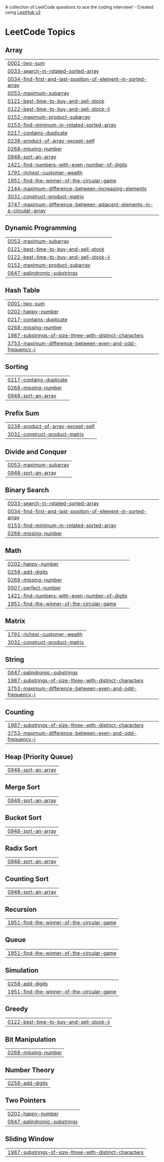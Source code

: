 A collection of LeetCode questions to ace the coding interview! - Created using [LeetHub v2](https://github.com/arunbhardwaj/LeetHub-2.0)
<!---LeetCode Topics Start-->
# LeetCode Topics
## Array
|  |
| ------- |
| [0001-two-sum](https://github.com/YuvrajSingh14581/DSA/tree/master/0001-two-sum) |
| [0033-search-in-rotated-sorted-array](https://github.com/YuvrajSingh14581/DSA/tree/master/0033-search-in-rotated-sorted-array) |
| [0034-find-first-and-last-position-of-element-in-sorted-array](https://github.com/YuvrajSingh14581/DSA/tree/master/0034-find-first-and-last-position-of-element-in-sorted-array) |
| [0053-maximum-subarray](https://github.com/YuvrajSingh14581/DSA/tree/master/0053-maximum-subarray) |
| [0121-best-time-to-buy-and-sell-stock](https://github.com/YuvrajSingh14581/DSA/tree/master/0121-best-time-to-buy-and-sell-stock) |
| [0122-best-time-to-buy-and-sell-stock-ii](https://github.com/YuvrajSingh14581/DSA/tree/master/0122-best-time-to-buy-and-sell-stock-ii) |
| [0152-maximum-product-subarray](https://github.com/YuvrajSingh14581/DSA/tree/master/0152-maximum-product-subarray) |
| [0153-find-minimum-in-rotated-sorted-array](https://github.com/YuvrajSingh14581/DSA/tree/master/0153-find-minimum-in-rotated-sorted-array) |
| [0217-contains-duplicate](https://github.com/YuvrajSingh14581/DSA/tree/master/0217-contains-duplicate) |
| [0238-product-of-array-except-self](https://github.com/YuvrajSingh14581/DSA/tree/master/0238-product-of-array-except-self) |
| [0268-missing-number](https://github.com/YuvrajSingh14581/DSA/tree/master/0268-missing-number) |
| [0948-sort-an-array](https://github.com/YuvrajSingh14581/DSA/tree/master/0948-sort-an-array) |
| [1421-find-numbers-with-even-number-of-digits](https://github.com/YuvrajSingh14581/DSA/tree/master/1421-find-numbers-with-even-number-of-digits) |
| [1791-richest-customer-wealth](https://github.com/YuvrajSingh14581/DSA/tree/master/1791-richest-customer-wealth) |
| [1951-find-the-winner-of-the-circular-game](https://github.com/YuvrajSingh14581/DSA/tree/master/1951-find-the-winner-of-the-circular-game) |
| [2144-maximum-difference-between-increasing-elements](https://github.com/YuvrajSingh14581/DSA/tree/master/2144-maximum-difference-between-increasing-elements) |
| [3031-construct-product-matrix](https://github.com/YuvrajSingh14581/DSA/tree/master/3031-construct-product-matrix) |
| [3747-maximum-difference-between-adjacent-elements-in-a-circular-array](https://github.com/YuvrajSingh14581/DSA/tree/master/3747-maximum-difference-between-adjacent-elements-in-a-circular-array) |
## Dynamic Programming
|  |
| ------- |
| [0053-maximum-subarray](https://github.com/YuvrajSingh14581/DSA/tree/master/0053-maximum-subarray) |
| [0121-best-time-to-buy-and-sell-stock](https://github.com/YuvrajSingh14581/DSA/tree/master/0121-best-time-to-buy-and-sell-stock) |
| [0122-best-time-to-buy-and-sell-stock-ii](https://github.com/YuvrajSingh14581/DSA/tree/master/0122-best-time-to-buy-and-sell-stock-ii) |
| [0152-maximum-product-subarray](https://github.com/YuvrajSingh14581/DSA/tree/master/0152-maximum-product-subarray) |
| [0647-palindromic-substrings](https://github.com/YuvrajSingh14581/DSA/tree/master/0647-palindromic-substrings) |
## Hash Table
|  |
| ------- |
| [0001-two-sum](https://github.com/YuvrajSingh14581/DSA/tree/master/0001-two-sum) |
| [0202-happy-number](https://github.com/YuvrajSingh14581/DSA/tree/master/0202-happy-number) |
| [0217-contains-duplicate](https://github.com/YuvrajSingh14581/DSA/tree/master/0217-contains-duplicate) |
| [0268-missing-number](https://github.com/YuvrajSingh14581/DSA/tree/master/0268-missing-number) |
| [1987-substrings-of-size-three-with-distinct-characters](https://github.com/YuvrajSingh14581/DSA/tree/master/1987-substrings-of-size-three-with-distinct-characters) |
| [3753-maximum-difference-between-even-and-odd-frequency-i](https://github.com/YuvrajSingh14581/DSA/tree/master/3753-maximum-difference-between-even-and-odd-frequency-i) |
## Sorting
|  |
| ------- |
| [0217-contains-duplicate](https://github.com/YuvrajSingh14581/DSA/tree/master/0217-contains-duplicate) |
| [0268-missing-number](https://github.com/YuvrajSingh14581/DSA/tree/master/0268-missing-number) |
| [0948-sort-an-array](https://github.com/YuvrajSingh14581/DSA/tree/master/0948-sort-an-array) |
## Prefix Sum
|  |
| ------- |
| [0238-product-of-array-except-self](https://github.com/YuvrajSingh14581/DSA/tree/master/0238-product-of-array-except-self) |
| [3031-construct-product-matrix](https://github.com/YuvrajSingh14581/DSA/tree/master/3031-construct-product-matrix) |
## Divide and Conquer
|  |
| ------- |
| [0053-maximum-subarray](https://github.com/YuvrajSingh14581/DSA/tree/master/0053-maximum-subarray) |
| [0948-sort-an-array](https://github.com/YuvrajSingh14581/DSA/tree/master/0948-sort-an-array) |
## Binary Search
|  |
| ------- |
| [0033-search-in-rotated-sorted-array](https://github.com/YuvrajSingh14581/DSA/tree/master/0033-search-in-rotated-sorted-array) |
| [0034-find-first-and-last-position-of-element-in-sorted-array](https://github.com/YuvrajSingh14581/DSA/tree/master/0034-find-first-and-last-position-of-element-in-sorted-array) |
| [0153-find-minimum-in-rotated-sorted-array](https://github.com/YuvrajSingh14581/DSA/tree/master/0153-find-minimum-in-rotated-sorted-array) |
| [0268-missing-number](https://github.com/YuvrajSingh14581/DSA/tree/master/0268-missing-number) |
## Math
|  |
| ------- |
| [0202-happy-number](https://github.com/YuvrajSingh14581/DSA/tree/master/0202-happy-number) |
| [0258-add-digits](https://github.com/YuvrajSingh14581/DSA/tree/master/0258-add-digits) |
| [0268-missing-number](https://github.com/YuvrajSingh14581/DSA/tree/master/0268-missing-number) |
| [0507-perfect-number](https://github.com/YuvrajSingh14581/DSA/tree/master/0507-perfect-number) |
| [1421-find-numbers-with-even-number-of-digits](https://github.com/YuvrajSingh14581/DSA/tree/master/1421-find-numbers-with-even-number-of-digits) |
| [1951-find-the-winner-of-the-circular-game](https://github.com/YuvrajSingh14581/DSA/tree/master/1951-find-the-winner-of-the-circular-game) |
## Matrix
|  |
| ------- |
| [1791-richest-customer-wealth](https://github.com/YuvrajSingh14581/DSA/tree/master/1791-richest-customer-wealth) |
| [3031-construct-product-matrix](https://github.com/YuvrajSingh14581/DSA/tree/master/3031-construct-product-matrix) |
## String
|  |
| ------- |
| [0647-palindromic-substrings](https://github.com/YuvrajSingh14581/DSA/tree/master/0647-palindromic-substrings) |
| [1987-substrings-of-size-three-with-distinct-characters](https://github.com/YuvrajSingh14581/DSA/tree/master/1987-substrings-of-size-three-with-distinct-characters) |
| [3753-maximum-difference-between-even-and-odd-frequency-i](https://github.com/YuvrajSingh14581/DSA/tree/master/3753-maximum-difference-between-even-and-odd-frequency-i) |
## Counting
|  |
| ------- |
| [1987-substrings-of-size-three-with-distinct-characters](https://github.com/YuvrajSingh14581/DSA/tree/master/1987-substrings-of-size-three-with-distinct-characters) |
| [3753-maximum-difference-between-even-and-odd-frequency-i](https://github.com/YuvrajSingh14581/DSA/tree/master/3753-maximum-difference-between-even-and-odd-frequency-i) |
## Heap (Priority Queue)
|  |
| ------- |
| [0948-sort-an-array](https://github.com/YuvrajSingh14581/DSA/tree/master/0948-sort-an-array) |
## Merge Sort
|  |
| ------- |
| [0948-sort-an-array](https://github.com/YuvrajSingh14581/DSA/tree/master/0948-sort-an-array) |
## Bucket Sort
|  |
| ------- |
| [0948-sort-an-array](https://github.com/YuvrajSingh14581/DSA/tree/master/0948-sort-an-array) |
## Radix Sort
|  |
| ------- |
| [0948-sort-an-array](https://github.com/YuvrajSingh14581/DSA/tree/master/0948-sort-an-array) |
## Counting Sort
|  |
| ------- |
| [0948-sort-an-array](https://github.com/YuvrajSingh14581/DSA/tree/master/0948-sort-an-array) |
## Recursion
|  |
| ------- |
| [1951-find-the-winner-of-the-circular-game](https://github.com/YuvrajSingh14581/DSA/tree/master/1951-find-the-winner-of-the-circular-game) |
## Queue
|  |
| ------- |
| [1951-find-the-winner-of-the-circular-game](https://github.com/YuvrajSingh14581/DSA/tree/master/1951-find-the-winner-of-the-circular-game) |
## Simulation
|  |
| ------- |
| [0258-add-digits](https://github.com/YuvrajSingh14581/DSA/tree/master/0258-add-digits) |
| [1951-find-the-winner-of-the-circular-game](https://github.com/YuvrajSingh14581/DSA/tree/master/1951-find-the-winner-of-the-circular-game) |
## Greedy
|  |
| ------- |
| [0122-best-time-to-buy-and-sell-stock-ii](https://github.com/YuvrajSingh14581/DSA/tree/master/0122-best-time-to-buy-and-sell-stock-ii) |
## Bit Manipulation
|  |
| ------- |
| [0268-missing-number](https://github.com/YuvrajSingh14581/DSA/tree/master/0268-missing-number) |
## Number Theory
|  |
| ------- |
| [0258-add-digits](https://github.com/YuvrajSingh14581/DSA/tree/master/0258-add-digits) |
## Two Pointers
|  |
| ------- |
| [0202-happy-number](https://github.com/YuvrajSingh14581/DSA/tree/master/0202-happy-number) |
| [0647-palindromic-substrings](https://github.com/YuvrajSingh14581/DSA/tree/master/0647-palindromic-substrings) |
## Sliding Window
|  |
| ------- |
| [1987-substrings-of-size-three-with-distinct-characters](https://github.com/YuvrajSingh14581/DSA/tree/master/1987-substrings-of-size-three-with-distinct-characters) |
<!---LeetCode Topics End-->